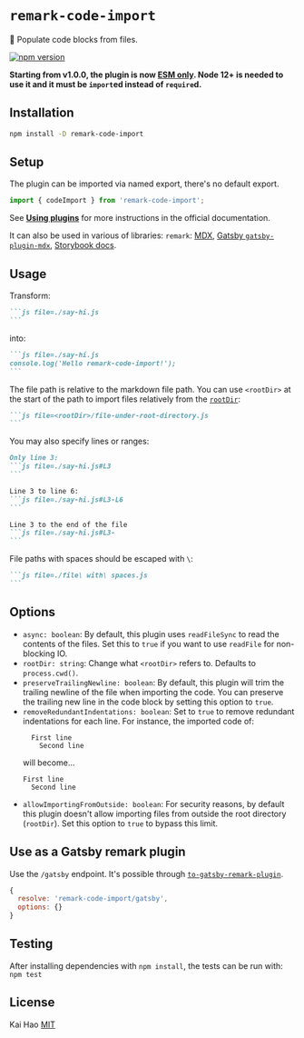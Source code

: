 # `remark-code-import`

📝 Populate code blocks from files.

[![npm version](https://badge.fury.io/js/remark-code-import.svg)](https://badge.fury.io/js/remark-code-import)

**Starting from v1.0.0, the plugin is now [ESM only](https://gist.github.com/sindresorhus/a39789f98801d908bbc7ff3ecc99d99c). Node 12+ is needed to use it and it must be `import`ed instead of `require`d.**

## Installation

```sh
npm install -D remark-code-import
```

## Setup

The plugin can be imported via named export, there's no default export.

```js
import { codeImport } from 'remark-code-import';
```

See [**Using plugins**](https://github.com/remarkjs/remark/blob/master/doc/plugins.md#using-plugins) for more instructions in the official documentation.

It can also be used in various of libraries: `remark`: [MDX](https://mdxjs.com/advanced/plugins#using-remark-and-rehype-plugins), [Gatsby `gatsby-plugin-mdx`](https://www.gatsbyjs.org/docs/mdx/plugins/#remark-plugins), [Storybook docs](https://github.com/storybookjs/storybook/tree/master/addons/docs#manual-configuration).

## Usage

Transform:

````md
```js file=./say-hi.js
```
````

into:

````md
```js file=./say-hi.js
console.log('Hello remark-code-import!');
```
````

The file path is relative to the markdown file path. You can use `<rootDir>` at the start of the path to import files relatively from the [`rootDir`](#options):

````md
```js file=<rootDir>/file-under-root-directory.js
```
````

You may also specify lines or ranges:

````md
Only line 3:
```js file=./say-hi.js#L3
```

Line 3 to line 6:
```js file=./say-hi.js#L3-L6
```

Line 3 to the end of the file
```js file=./say-hi.js#L3-
```
````

File paths with spaces should be escaped with `\`:

````md
```js file=./file\ with\ spaces.js
```
````

## Options

- `async: boolean`: By default, this plugin uses `readFileSync` to read the contents of the files. Set this to `true` if you want to use `readFile` for non-blocking IO.
- `rootDir: string`: Change what `<rootDir>` refers to. Defaults to `process.cwd()`.
- `preserveTrailingNewline: boolean`: By default, this plugin will trim the trailing newline of the file when importing the code. You can preserve the trailing new line in the code block by setting this option to `true`.
- `removeRedundantIndentations: boolean`: Set to `true` to remove redundant indentations for each line. For instance, the imported code of:
  ```
    First line
      Second line
  ```
  will become...
  ```
  First line
    Second line
  ```
- `allowImportingFromOutside: boolean`: For security reasons, by default this plugin doesn't allow importing files from outside the root directory (`rootDir`). Set this option to `true` to bypass this limit.

## Use as a Gatsby remark plugin

Use the `/gatsby` endpoint. It's possible through [`to-gatsby-remark-plugin`](https://github.com/kevin940726/to-gatsby-remark-plugin).

```js
{
  resolve: 'remark-code-import/gatsby',
  options: {}
}
```

## Testing

After installing dependencies with `npm install`, the tests can be run with: `npm test`

## License

Kai Hao
[MIT](LICENSE)
